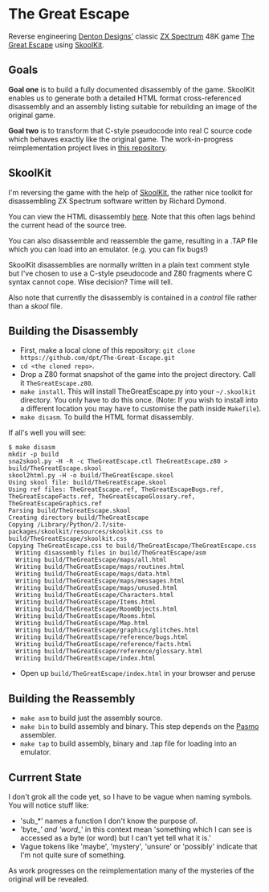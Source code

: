 The Great Escape
================

Reverse engineering [Denton Designs'](http://en.wikipedia.org/wiki/Denton_Designs) classic [ZX Spectrum](http://en.wikipedia.org/wiki/ZX_Spectrum) 48K game [The Great Escape](http://www.worldofspectrum.org/infoseekid.cgi?id=0002125) using [SkoolKit](http://skoolkit.ca/).

Goals
-----

**Goal one** is to build a fully documented disassembly of the game. SkoolKit enables us to generate both a detailed HTML format cross-referenced disassembly and an assembly listing suitable for rebuilding an image of the original game.

**Goal two** is to transform that C-style pseudocode into real C source code which behaves exactly like the original game. The work-in-progress reimplementation project lives in [this repository](https://github.com/dpt/The-Great-Escape-in-C).

SkoolKit
--------

I'm reversing the game with the help of [SkoolKit](http://skoolkit.ca/), the rather nice toolkit for disassembling ZX Spectrum software written by Richard Dymond.

You can view the HTML disassembly [here](http://dpt.github.com/The-Great-Escape/). Note that this often lags behind the current head of the source tree.

You can also disassemble and reassemble the game, resulting in a .TAP file which you can load into an emulator. (e.g. you can fix bugs!)

SkoolKit disassemblies are normally written in a plain text comment style but I've chosen to use a C-style pseudocode and Z80 fragments where C syntax cannot cope. Wise decision? Time will tell.

Also note that currently the disassembly is contained in a  _control_ file rather than a _skool_ file.


Building the Disassembly
------------------------

* First, make a local clone of this repository: `git clone https://github.com/dpt/The-Great-Escape.git`
* `cd <the cloned repo>`.
* Drop a Z80 format snapshot of the game into the project directory. Call it `TheGreatEscape.z80`.
* `make install`. This will install TheGreatEscape.py into your `~/.skoolkit` directory. You only have to do this once. (Note: If you wish to install into a different location you may have to customise the path inside `Makefile`).
* `make disasm`. To build the HTML format disassembly.

If all's well you will see:

    $ make disasm
    mkdir -p build
    sna2skool.py -H -R -c TheGreatEscape.ctl TheGreatEscape.z80 > build/TheGreatEscape.skool
    skool2html.py -H -o build/TheGreatEscape.skool
    Using skool file: build/TheGreatEscape.skool
    Using ref files: TheGreatEscape.ref, TheGreatEscapeBugs.ref, TheGreatEscapeFacts.ref, TheGreatEscapeGlossary.ref, TheGreatEscapeGraphics.ref
    Parsing build/TheGreatEscape.skool
    Creating directory build/TheGreatEscape
    Copying /Library/Python/2.7/site-packages/skoolkit/resources/skoolkit.css to build/TheGreatEscape/skoolkit.css
    Copying TheGreatEscape.css to build/TheGreatEscape/TheGreatEscape.css
      Writing disassembly files in build/TheGreatEscape/asm
      Writing build/TheGreatEscape/maps/all.html
      Writing build/TheGreatEscape/maps/routines.html
      Writing build/TheGreatEscape/maps/data.html
      Writing build/TheGreatEscape/maps/messages.html
      Writing build/TheGreatEscape/maps/unused.html
      Writing build/TheGreatEscape/Characters.html
      Writing build/TheGreatEscape/Items.html
      Writing build/TheGreatEscape/RoomObjects.html
      Writing build/TheGreatEscape/Rooms.html
      Writing build/TheGreatEscape/Map.html
      Writing build/TheGreatEscape/graphics/glitches.html
      Writing build/TheGreatEscape/reference/bugs.html
      Writing build/TheGreatEscape/reference/facts.html
      Writing build/TheGreatEscape/reference/glossary.html
      Writing build/TheGreatEscape/index.html

* Open up `build/TheGreatEscape/index.html` in your browser and peruse

Building the Reassembly
-----------------------

* `make asm` to build just the assembly source.
* `make bin` to build assembly and binary. This step depends on the [Pasmo](http://pasmo.speccy.org/) assembler.
* `make tap` to build assembly, binary and .tap file for loading into an emulator.

Currrent State
--------------

I don't grok all the code yet, so I have to be vague when naming symbols. You will notice stuff like:

* 'sub_*' names a function I don't know the purpose of.
* 'byte_*' and 'word_*' in this context mean 'something which I can see is accessed as a byte (or word) but I can't yet tell what it is.'
* Vague tokens like 'maybe', 'mystery', 'unsure' or 'possibly' indicate that I'm not quite sure of something.

As work progresses on the reimplementation many of the mysteries of the original will be revealed.
